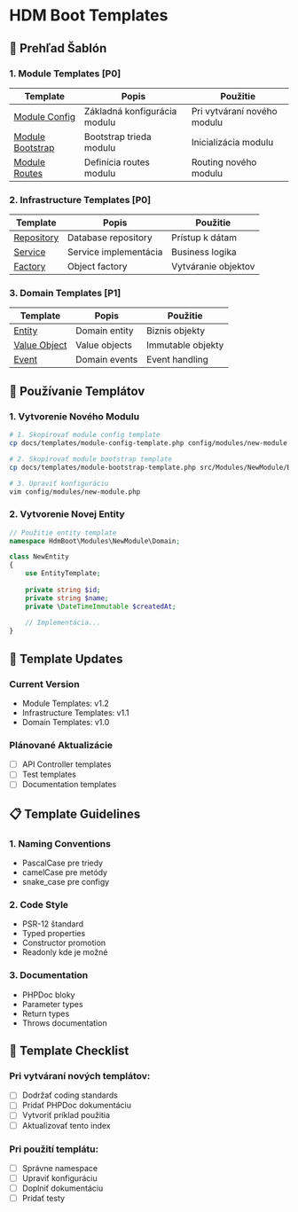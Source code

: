 # HDM Boot Templates

## 📑 Prehľad Šablón

### 1. Module Templates [P0]
| Template | Popis | Použitie |
|----------|--------|----------|
| [Module Config](module-config-template.php) | Základná konfigurácia modulu | Pri vytváraní nového modulu |
| [Module Bootstrap](module-bootstrap-template.php) | Bootstrap trieda modulu | Inicializácia modulu |
| [Module Routes](module-routes-template.php) | Definícia routes modulu | Routing nového modulu |

### 2. Infrastructure Templates [P0]
| Template | Popis | Použitie |
|----------|--------|----------|
| [Repository](infrastructure/repository-template.php) | Database repository | Prístup k dátam |
| [Service](infrastructure/service-template.php) | Service implementácia | Business logika |
| [Factory](infrastructure/factory-template.php) | Object factory | Vytváranie objektov |

### 3. Domain Templates [P1]
| Template | Popis | Použitie |
|----------|--------|----------|
| [Entity](domain/entity-template.php) | Domain entity | Biznis objekty |
| [Value Object](domain/value-object-template.php) | Value objects | Immutable objekty |
| [Event](domain/event-template.php) | Domain events | Event handling |

## 📝 Používanie Templátov

### 1. Vytvorenie Nového Modulu
```bash
# 1. Skopírovať module config template
cp docs/templates/module-config-template.php config/modules/new-module.php

# 2. Skopírovať module bootstrap template
cp docs/templates/module-bootstrap-template.php src/Modules/NewModule/Bootstrap.php

# 3. Upraviť konfiguráciu
vim config/modules/new-module.php
```

### 2. Vytvorenie Novej Entity
```php
// Použitie entity template
namespace HdmBoot\Modules\NewModule\Domain;

class NewEntity
{
    use EntityTemplate;
    
    private string $id;
    private string $name;
    private \DateTimeImmutable $createdAt;
    
    // Implementácia...
}
```

## 🔄 Template Updates

### Current Version
- Module Templates: v1.2
- Infrastructure Templates: v1.1
- Domain Templates: v1.0

### Plánované Aktualizácie
- [ ] API Controller templates
- [ ] Test templates
- [ ] Documentation templates

## 📋 Template Guidelines

### 1. Naming Conventions
- PascalCase pre triedy
- camelCase pre metódy
- snake_case pre configy

### 2. Code Style
- PSR-12 štandard
- Typed properties
- Constructor promotion
- Readonly kde je možné

### 3. Documentation
- PHPDoc bloky
- Parameter types
- Return types
- Throws documentation

## 🎯 Template Checklist

### Pri vytváraní nových templátov:
- [ ] Dodržať coding standards
- [ ] Pridať PHPDoc dokumentáciu
- [ ] Vytvoriť príklad použitia
- [ ] Aktualizovať tento index

### Pri použití templátu:
- [ ] Správne namespace
- [ ] Upraviť konfiguráciu
- [ ] Doplniť dokumentáciu
- [ ] Pridať testy
